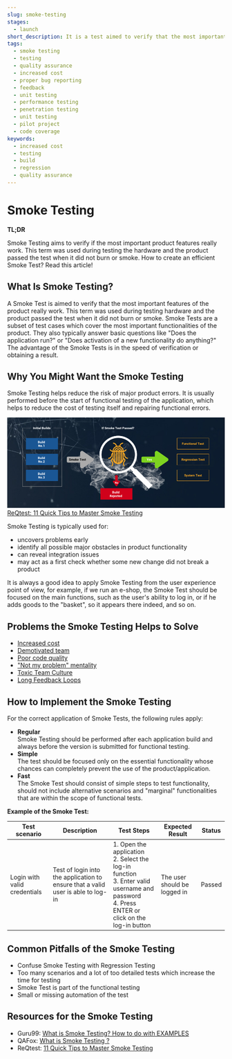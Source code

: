 ```yaml
---
slug: smoke-testing
stages:
  - launch
short_description: It is a test aimed to verify that the most important features of the product really work. This term was used during testing hardware and the product passed the test when it did not burn or smoke.
tags:
  - smoke testing
  - testing
  - quality assurance
  - increased cost
  - proper bug reporting
  - feedback
  - unit testing
  - performance testing
  - penetration testing
  - unit testing
  - pilot project
  - code coverage
keywords:
  - increased cost
  - testing
  - build
  - regression
  - quality assurance
---
```


# Smoke Testing

**TL;DR**

Smoke Testing aims to verify if the most important product features really work. This term was used during testing the hardware and the product passed the test when it did not burn or smoke. How to create an efficient Smoke Test? Read this article!

## What Is Smoke Testing?

A Smoke Test is aimed to verify that the most important features of the product really work. This term was used during testing hardware and the product passed the test when it did not burn or smoke.
Smoke Tests are a subset of test cases which cover the most important functionalities of the product. They also typically answer basic questions like "Does the application run?" or "Does activation of a new functionality do anything?"
The advantage of the Smoke Tests is in the speed of verification or obtaining a result.

## Why You Might Want the Smoke Testing

Smoke Testing helps reduce the risk of major product errors. It is usually performed before the start of functional testing of the application, which helps to reduce the cost of testing itself and repairing functional errors.

![Smoke Testing](/files/smoke_testing.jpg)  
[ReQtest: 11 Quick Tips to Master Smoke Testing](https://reqtest.com/testing-blog/smoke-testing-2/)

Smoke Testing is typically used for:

- uncovers problems early
- identify all possible major obstacles in product functionality
- can reveal integration issues
- may act as a first check whether some new change did not break a product

It is always a good idea to apply Smoke Testing from the user experience point of view, for example, if we run an e-shop, the Smoke Test should be focused on the main functions, such as the user's ability to log in, or if he adds goods to the "basket", so it appears there indeed, and so on.

## Problems the Smoke Testing Helps to Solve

- [Increased cost](/problems/increased-cost)
- [Demotivated team](/problems/demotivated-team)
- [Poor code quality](/problems/poor-code-quality)
- ["Not my problem" mentality](/problems/not-my-problem-mentality)
- [Toxic Team Culture](/problems/toxic-team-culture)
- [Long Feedback Loops](/problems/long-feedback-loops)

## How to Implement the Smoke Testing

For the correct application of Smoke Tests, the following rules apply:

- **Regular**  
   Smoke Testing should be performed after each application build and always before the version is submitted for functional testing.
- **Simple**  
   The test should be focused only on the essential functionality whose chances can completely prevent the use of the product/application.
- **Fast**  
   The Smoke Test should consist of simple steps to test functionality, should not include alternative scenarios and "marginal" functionalities that are within the scope of functional tests.

**Example of the Smoke Test:**

| Test scenario                | Description                                                                      | Test Steps                                                                                                                                                | Expected Result              | Status |
| ---------------------------- | -------------------------------------------------------------------------------- | --------------------------------------------------------------------------------------------------------------------------------------------------------- | ---------------------------- | ------ |
| Login with valid credentials | Test of login into the application to ensure that a valid user is able to log-in | 1. Open the application<br /> 2. Select the log-in function<br /> 3. Enter valid username and password<br /> 4. Press ENTER or click on the log-in button | The user should be logged in | Passed |

## Common Pitfalls of the Smoke Testing

- Confuse Smoke Testing with Regression Testing
- Too many scenarios and a lot of too detailed tests which increase the time for testing
- Smoke Test is part of the functional testing
- Small or missing automation of the test

## Resources for the Smoke Testing

- Guru99: [What is Smoke Testing? How to do with EXAMPLES](https://www.guru99.com/smoke-testing.html)
- QAFox: [What is Smoke Testing ?](http://www.qafox.com/smoke-testing/)
- ReQtest: [11 Quick Tips to Master Smoke Testing](https://reqtest.com/testing-blog/smoke-testing-2/)
